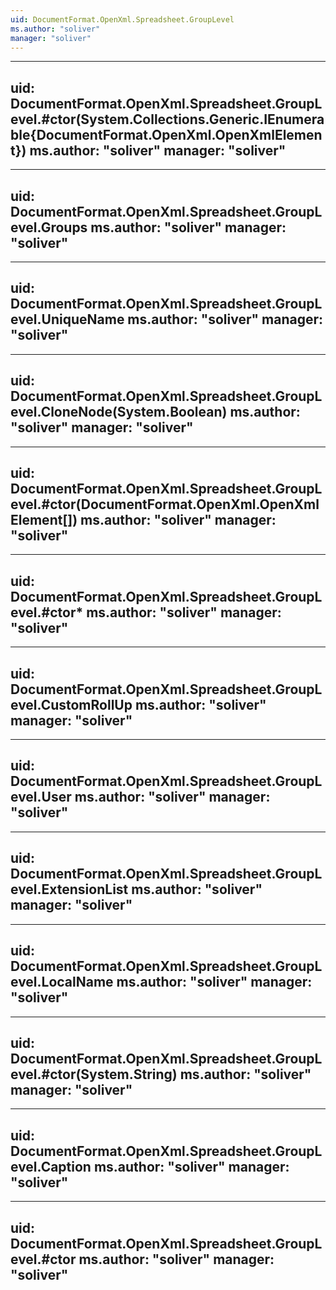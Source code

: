 ```yaml
---
uid: DocumentFormat.OpenXml.Spreadsheet.GroupLevel
ms.author: "soliver"
manager: "soliver"
---
```


---
uid: DocumentFormat.OpenXml.Spreadsheet.GroupLevel.#ctor(System.Collections.Generic.IEnumerable{DocumentFormat.OpenXml.OpenXmlElement})
ms.author: "soliver"
manager: "soliver"
---

---
uid: DocumentFormat.OpenXml.Spreadsheet.GroupLevel.Groups
ms.author: "soliver"
manager: "soliver"
---

---
uid: DocumentFormat.OpenXml.Spreadsheet.GroupLevel.UniqueName
ms.author: "soliver"
manager: "soliver"
---

---
uid: DocumentFormat.OpenXml.Spreadsheet.GroupLevel.CloneNode(System.Boolean)
ms.author: "soliver"
manager: "soliver"
---

---
uid: DocumentFormat.OpenXml.Spreadsheet.GroupLevel.#ctor(DocumentFormat.OpenXml.OpenXmlElement[])
ms.author: "soliver"
manager: "soliver"
---

---
uid: DocumentFormat.OpenXml.Spreadsheet.GroupLevel.#ctor*
ms.author: "soliver"
manager: "soliver"
---

---
uid: DocumentFormat.OpenXml.Spreadsheet.GroupLevel.CustomRollUp
ms.author: "soliver"
manager: "soliver"
---

---
uid: DocumentFormat.OpenXml.Spreadsheet.GroupLevel.User
ms.author: "soliver"
manager: "soliver"
---

---
uid: DocumentFormat.OpenXml.Spreadsheet.GroupLevel.ExtensionList
ms.author: "soliver"
manager: "soliver"
---

---
uid: DocumentFormat.OpenXml.Spreadsheet.GroupLevel.LocalName
ms.author: "soliver"
manager: "soliver"
---

---
uid: DocumentFormat.OpenXml.Spreadsheet.GroupLevel.#ctor(System.String)
ms.author: "soliver"
manager: "soliver"
---

---
uid: DocumentFormat.OpenXml.Spreadsheet.GroupLevel.Caption
ms.author: "soliver"
manager: "soliver"
---

---
uid: DocumentFormat.OpenXml.Spreadsheet.GroupLevel.#ctor
ms.author: "soliver"
manager: "soliver"
---
